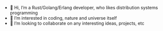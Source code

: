 - 👋 Hi, I’m a Rust/Golang/Erlang developer, who likes distribution systems programming
- 👀 I’m interested in coding, nature and universe itself
- 💞️ I’m looking to collaborate on any interesting ideas, projects, etc

<!---
JoshuaChi/JoshuaChi is a ✨ special ✨ repository because its `README.md` (this file) appears on your GitHub profile.
You can click the Preview link to take a look at your changes.
--->
